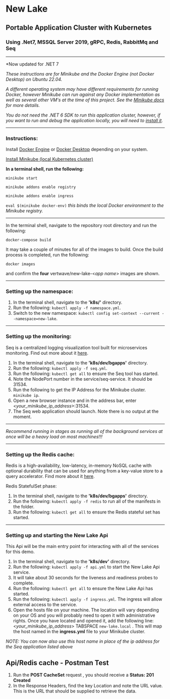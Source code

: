 # New Lake
## Portable Application Cluster with Kubernetes
### Using .Net7, MSSQL Server 2019, gRPC, Redis, RabbitMq and Seq

---
*Now updated for .NET 7

*These instructions are for Minikube and the Docker Engine (not Docker Desktop) on Ubuntu 22.04.*

*A different operating system may have different requirements for running Docker, however Minikube can run against any Docker implementation as well as several other VM's at the time of this project. See the [Minikube docs](https://minikube.sigs.k8s.io/docs/) for more details.*

*You do not need the .NET 6 SDK to run this application cluster, however, if you want to run and debug the application locally, you will need to [install it](https://dotnet.microsoft.com/en-us/download/dotnet/6.0).*

---
### Instructions:
Install [Docker Engine](https://docs.docker.com/engine/) or [Docker Desktop](https://www.docker.com/products/docker-desktop/) depending on your system.

[Install Minikube (local Kubernetes cluster)](https://minikube.sigs.k8s.io/docs/start/)

**In a terminal shell, run the following:**

`minikube start`

`minikube addons enable registry`

`minikube addons enable ingress`

`eval $(minikube docker-env)` *this binds the local Docker environment to the Minikube registry.*

---

In the terminal shell, navigate to the repository root directory and run the following:

`docker-compose build`

It may take a couple of minutes for all of the images to build. Once the build process is completed, run the following:

`docker images`

and confirm the **four** vertwave/new-lake-<*app name*> images are shown.

---
### Setting up the namespace:
1. In the terminal shell, navigate to the **'k8s/'** directory.
2. Run the following: `kubectl apply -f namespace.yml`.
3. Switch to the new namespace: `kubectl config set-context --current --namespace=new-lake`.
---
### Setting up the monitoring:
Seq is a centralized logging visualization tool built for microservices monitoring. Find out more about it [here](https://datalust.co/seq).

1. In the terminal shell, navigate to the **'k8s/dev/bgapps'** directory.
2. Run the following: `kubectl apply -f seq.yml`.
3. Run the following: `kubectl get all` to ensure the Seq tool has started.
4. Note the NodePort number in the service/seq-service. It should be 31534.
5. Run the following to get the IP Address for the Minikube cluster. `minikube ip`.
6. Open a new browser instance and in the address bar, enter <*your_minikube_ip_address*>:31534.
7. The Seq web application should launch. Note there is no output at the moment.   
---
*Recommend running in stages as running all of the background services at once will be a heavy load on most machines!!!*

---
### Setting up the Redis cache:
Redis is a high-availability, low-latency, in-memory NoSQL cache with optional durability that can be used for anything from a key-value store to a query accelerator. Find more about it [here](https://redis.io/).

Redis StatefulSet phase:
1. In the terminal shell, navigate to the **'k8s/dev/bgapps'** directory.
2. Run the following: `kubectl apply -f redis` to run all of the manifests in the folder.
3. Run the following: `kubectl get all` to ensure the Redis stateful set has started.

---
### Setting up and starting the New Lake Api
This Api will be the main entry point for interacting with all of the services for this demo.
1. In the terminal shell, navigate to the **'k8s/dev'** directory.
2. Run the following: `kubectl apply -f api.yml` to start the New Lake Api service.
3. It will take about 30 seconds for the liveness and readiness probes to complete.
4. Run the following: `kubectl get all` to ensure the New Lake Api has started.
5. Run the following: `kubectl apply -f ingress.yml`. The ingress will allow external access to the service.
6. Open the hosts file on your machine. The location will vary depending on your OS and you will probably need to open it with administrative rights. Once you have located and opened it, add the following line: <*your_minikube_ip_address*> TABSPACE `new-lake.local` . This will map the host named in the **ingress.yml** file to your Minikube cluster.

*NOTE: You can now also use this host name in place of the ip address for the Seq application listed above*

## Api/Redis cache - Postman Test

1. Run the **POST CacheSet** request , you should receive a **Status: 201 Created**
2. In the Response Headers, find the key Location and note the URL value. This is the URL that should be supplied to retrieve the data.

